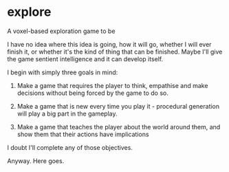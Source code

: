 explore
=======

A voxel-based exploration game to be

I have no idea where this idea is going, how it will go, whether I will ever finish it, or whether it's the kind of thing that can be finished. Maybe I'll give the game sentient intelligence and it can develop itself.

I begin with simply three goals in mind:

  1) Make a game that requires the player to think, empathise and make decisions without being forced by the game to do so.

  2) Make a game that is new every time you play it - procedural generation will play a big part in the gameplay.

  3) Make a game that teaches the player about the world around them, and show them that their actions have implications

I doubt I'll complete any of those objectives.

Anyway. Here goes.
